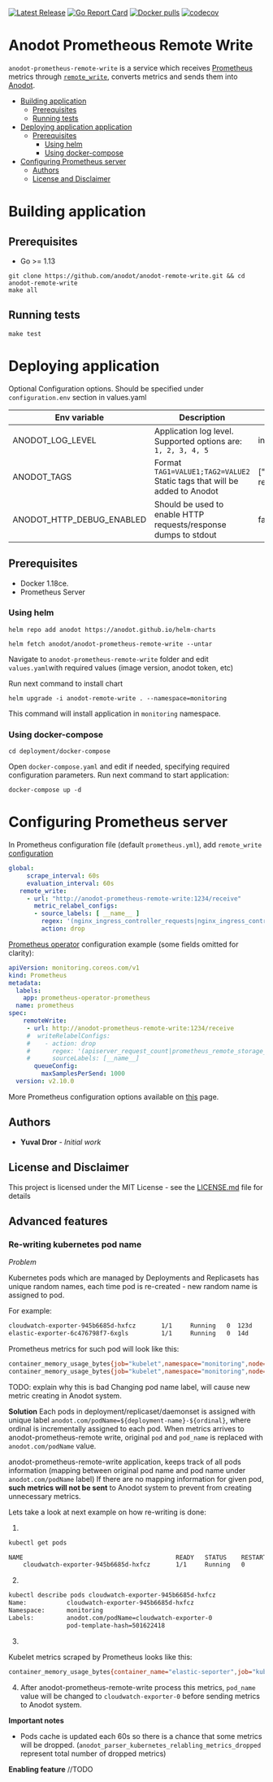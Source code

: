[![Latest Release](https://img.shields.io/github/release/anodot/anodot-remote-write.svg)](https://github.com/anodot/anodot-remote-write/releases/latest)
[![Go Report Card](https://goreportcard.com/badge/github.com/anodot/anodot-remote-write)](https://goreportcard.com/report/github.com/anodot/anodot-remote-write)
[![Docker pulls](https://img.shields.io/docker/pulls/anodot/prometheus-remote-write.svg)](https://hub.docker.com/r/anodot/prometheus-remote-write)
[![codecov](https://codecov.io/gh/anodot/anodot-remote-write/branch/master/graph/badge.svg)](https://codecov.io/gh/anodot/anodot-remote-write)

# Anodot Prometheous Remote Write

`anodot-prometheus-remote-write` is a service which receives [Prometheus](https://github.com/prometheus) metrics through [`remote_write`](https://prometheus.io/docs/prometheus/latest/configuration/configuration/#remote_write), converts metrics and sends them into [Anodot](https://www.anodot.com).

* [Building application](#building-application)
  * [Prerequisites](#prerequisites)
  * [Running tests](#running-tests)
* [Deploying application application](#deploying-application)
  * [Prerequisites](#prerequisites-1)
     * [Using helm](#using-helm)
     * [Using docker-compose](#using-docker-compose)
* [Configuring Prometheus server](#configuring-prometheus-server)
  * [Authors](#authors)
  * [License and Disclaimer](#license-and-disclaimer)

# Building application
## Prerequisites
 - Go >= 1.13
 
```shell script
git clone https://github.com/anodot/anodot-remote-write.git && cd anodot-remote-write
make all
```

## Running tests
```shell script
make test
```

# Deploying application

Optional Configuration options. Should be specified under `configuration.env` section in values.yaml

| Env variable                | Description                                                                   | Default       | 
| ----------------------------|-------------------------------------------------------------------------------| --------------|
| ANODOT_LOG_LEVEL            | Application log level. Supported options are: `1, 2, 3, 4, 5`| info          |
| ANODOT_TAGS                 | Format `TAG1=VALUE1;TAG2=VALUE2` Static tags that will be added to Anodot |["source":"prometheus-remote-write"]|
| ANODOT_HTTP_DEBUG_ENABLED   | Should be used to enable HTTP requests/response dumps to stdout |false|

## Prerequisites
- Docker 1.18ce.
- Prometheus Server

### Using helm

```shell script
helm repo add anodot https://anodot.github.io/helm-charts
```

```shell script
helm fetch anodot/anodot-prometheus-remote-write --untar
```

Navigate to `anodot-prometheus-remote-write` folder and edit `values.yaml`with required values (image version, anodot token,
etc)

Run next command to install chart
```shell script
helm upgrade -i anodot-remote-write . --namespace=monitoring
```

This command will install application in `monitoring` namespace.

### Using docker-compose

```shell script
cd deployment/docker-compose
```
Open `docker-compose.yaml` and edit if needed, specifying required configuration parameters.
Run next command to start application:
```shell script
docker-compose up -d 
``` 

# Configuring Prometheus server
In Prometheus configuration file (default `prometheus.yml`), add `remote_write` [configuration](https://prometheus.io/docs/prometheus/latest/configuration/configuration/#remote_write)
 ```yaml
 global:
      scrape_interval: 60s
      evaluation_interval: 60s
    remote_write:
      - url: "http://anodot-prometheus-remote-write:1234/receive"
        metric_relabel_configs:
        - source_labels: [ __name__ ]
          regex: '(nginx_ingress_controller_requests|nginx_ingress_controller_ingress_upstream_latency_seconds)'
          action: drop
```

[Prometheus operator](https://github.com/coreos/prometheus-operator) configuration example (some fields omitted for clarity):
```yaml
apiVersion: monitoring.coreos.com/v1
kind: Prometheus
metadata:
  labels:
    app: prometheus-operator-prometheus
  name: prometheus
spec:
    remoteWrite:
     - url: http://anodot-prometheus-remote-write:1234/receive
     #  writeRelabelConfigs:
     #    - action: drop
     #      regex: '(apiserver_request_count|prometheus_remote_storage_sent_batch_duration_seconds_bucket)'
     #      sourceLabels: [__name__]
       queueConfig:
         maxSamplesPerSend: 1000
  version: v2.10.0
```

More Prometheus configuration options available on [this](https://github.com/coreos/prometheus-operator/blob/master/Documentation/api.md#remotewritespec) page.

## Authors

* **Yuval Dror** - *Initial work* 

## License and Disclaimer

This project is licensed under the MIT License - see the [LICENSE.md](LICENSE.md) file for details


## Advanced features
### Re-writing kubernetes pod name

*Problem*

Kubernetes pods which are managed by Deployments and Replicasets has unique random names, each time pod is re-created - new random name is assigned to pod.

For example:
```bash
cloudwatch-exporter-945b6685d-hxfcz       1/1     Running   0  123d
elastic-exporter-6c476798f7-6xgls         1/1     Running   0  14d
``` 

Prometheus metrics for such pod will look like this:
```bash
container_memory_usage_bytes{job="kubelet",namespace="monitoring",node="cluster-node1",pod_name="elastic-exporter-6c476798f7-6xgls"}
container_memory_usage_bytes{job="kubelet",namespace="monitoring",node="cluster-node2",pod_name="cloudwatch-exporter-945b6685d-hxfcz"}
```

TODO: explain why this is bad
Changing pod name label, will cause new metric creating in Anodot system. 


**Solution**
Each pods in deployment/replicaset/daemonset is assigned with unique label `anodot.com/podName=${deployment-name}-${ordinal}`, where ordinal is incrementally assigned to each pod.
When metrics arrives to anodot-prometheus-remote write, original `pod` and `pod_name` is replaced with `anodot.com/podName` value.

anodot-prometheus-remote-write application, keeps track of all pods information (mapping between original pod name and pod name under `anodot.com/podName` label)
If there are no mapping information for given pod, **such metrics will not be sent** to Anodot system to prevent from creating unnecessary metrics.

Lets take a look at next example on how re-writing is done:

1.
```bash
kubectl get pods

NAME                                          READY   STATUS    RESTARTS   AGE
    cloudwatch-exporter-945b6685d-hxfcz       1/1     Running   0          124d
```
2.
```bash
kubectl describe pods cloudwatch-exporter-945b6685d-hxfcz
Name:           cloudwatch-exporter-945b6685d-hxfcz
Namespace:      monitoring
Labels:         anodot.com/podName=cloudwatch-exporter-0
                pod-template-hash=501622418
```
3. 
Kubelet metrics scraped by Prometheus looks like this:
```bash
container_memory_usage_bytes{container_name="elastic-seporter",job="kubelet",namespace="monitoring",pod_name="cloudwatch-exporter-945b6685d-hxfcz"}	
```
4. After anodot-prometheus-remote-write process this metrics, `pod_name` value will be changed to `cloudwatch-exporter-0` before sending metrics to Anodot system.


**Important notes**
 - Pods cache is updated each 60s so there is a chance that some metrics will be dropped. (`anodot_parser_kubernetes_relabling_metrics_dropped` represent total number of dropped metrics)
 
**Enabling feature**
 //TODO